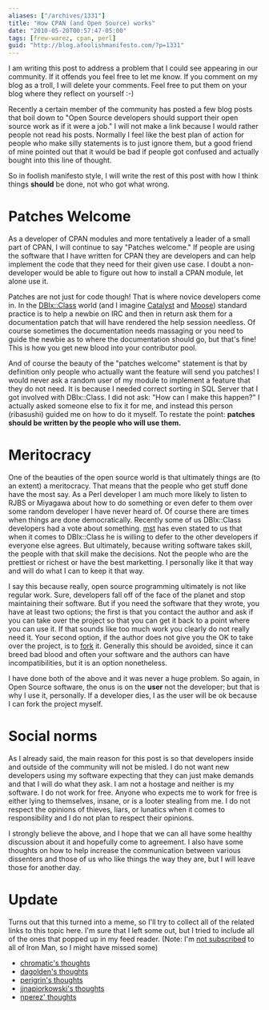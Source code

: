 ```yaml
---
aliases: ["/archives/1331"]
title: "How CPAN (and Open Source) works"
date: "2010-05-20T00:57:47-05:00"
tags: [frew-warez, cpan, perl]
guid: "http://blog.afoolishmanifesto.com/?p=1331"
---
```

I am writing this post to address a problem that I could see appearing in our community. If it offends you feel free to let me know. If you comment on my blog as a troll, I will delete your comments. Feel free to put them on your blog where they reflect on yourself :-)

Recently a certain member of the community has posted a few blog posts that boil down to "Open Source developers should support their open source work as if it were a job." I will not make a link because I would rather people not read his posts. Normally I feel like the best plan of action for people who make silly statements is to just ignore them, but a good friend of mine pointed out that it would be bad if people got confused and actually bought into this line of thought.

So in foolish manifesto style, I will write the rest of this post with how I think things **should** be done, not who got what wrong.

# Patches Welcome

As a developer of CPAN modules and more tentatively a leader of a small part of CPAN, I will continue to say "Patches welcome." If people are using the software that I have written for CPAN they are developers and can help implement the code that they need for their given use case. I doubt a non-developer would be able to figure out how to install a CPAN module, let alone use it.

Patches are not just for code though! That is where novice developers come in. In the [DBIx::Class](http://search.cpan.org/perldoc?DBIx::Class) world (and I imagine [Catalyst](http://search.cpan.org/perldoc?Catalyst) and [Moose](http://search.cpan.org/perldoc?Moose)) standard practice is to help a newbie on IRC and then in return ask them for a documentation patch that will have rendered the help session needless. Of course sometimes the documentation needs massaging or you need to guide the newbie as to where the documentation should go, but that's fine! This is how you get new blood into your contributor pool.

And of course the beauty of the "patches welcome" statement is that by definition only people who actually want the feature will send you patches! I would never ask a random user of my module to implement a feature that they do not need. It is because I needed correct sorting in SQL Server that I got involved with DBIx::Class. I did not ask: "How can I make this happen?" I actually asked someone else to fix it for me, and instead this person (ribasushi) guided me on how to do it myself. To restate the point: **patches should be written by the people who will use them.**

# Meritocracy

One of the beauties of the open source world is that ultimately things are (to an extent) a meritocracy. That means that the people who get stuff done have the most say. As a Perl developer I am much more likely to listen to RJBS or Miyagawa about how to do something or even defer to them over some random developer I have never heard of. Of course there are times when things are done democratically. Recently some of us DBIx::Class developers had a vote about something. [mst](http://shadowcat.co.uk/blog/matt-s-trout/iron-man-lost?colour=green&title=how+perl+5+and+perl+6+will+interact+in+5+years) has even stated to us that when it comes to DBIx::Class he is willing to defer to the other developers if everyone else agrees. But ultimately, because writing software takes skill, the people with that skill make the decisions. Not the people who are the prettiest or richest or have the best marketting. I personally like it that way and will do what I can to keep it that way.

I say this because really, open source programming ultimately is not like regular work. Sure, developers fall off of the face of the planet and stop maintaining their software. But if you need the software that they wrote, you have at least two options; the first is that you contact the author and ask if you can take over the project so that you can get it back to a point where you can use it. If that sounds like too much work you clearly do not really need it. Your second option, if the author does not give you the OK to take over the project, is to [fork](http://oreilly.com/catalog/cathbazpaper/chapter/ch05.html#AUTOID-1631) it. Generally this should be avoided, since it can breed bad blood and often your software and the authors can have incompatibilities, but it is an option nonetheless.

I have done both of the above and it was never a huge problem. So again, in Open Source software, the onus is on the **user** not the developer; but that is why I use it, personally. If a developer dies, I as the user will be ok because I can fork the project myself.

# Social norms

As I already said, the main reason for this post is so that developers inside and outside of the community will not be misled. I do not want new developers using my software expecting that they can just make demands and that I will do what they ask. I am not a hostage and neither is my software. I do not work for free. Anyone who expects me to work for free is either lying to themselves, insane, or is a looter stealing from me. I do not respect the opinions of thieves, liars, or lunatics when it comes to responsibility and I do not plan to respect their opinions.

I strongly believe the above, and I hope that we can all have some healthy discussion about it and hopefully come to agreement. I also have some thoughts on how to help increase the communication between various dissenters and those of us who like things the way they are, but I will leave those for another day.

# Update

Turns out that this turned into a meme, so I'll try to collect all of the related links to this topic here. I'm sure that I left some out, but I tried to include all of the ones that popped up in my feed reader. (Note: I'm [not subscribed](/archives/1264) to all of Iron Man, so I might have missed some)

- [chromatic's thoughts](http://www.modernperlbooks.com/mt/2010/05/the-perlegorical-imperative-and-the-will-to-contribute.html)
- [dagolden's thoughts](http://www.dagolden.com/index.php/804/expectations-of-volunteers-in-open-source/)
- [perigrin's thoughts](http://chris.prather.org/patches-welcome.md.html)
- [jjnapiorkowski's thoughts](http://jjnapiorkowski.vox.com/library/post/opensource-free-software-volunteerism-and-support-1.html)
- [nperez' thoughts](http://perl-yarg.blogspot.com/2010/05/iron-man-fail-xenoterracide-is-whiny.html)
